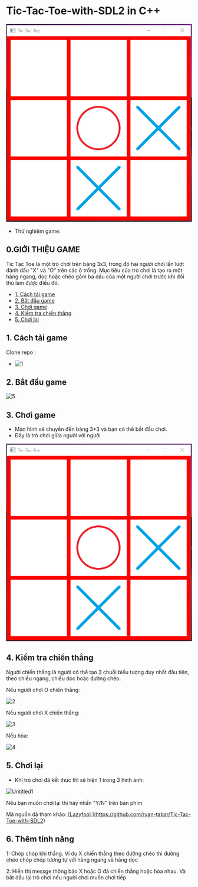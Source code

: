 # Tic-Tac-Toe-with-SDL2 in C++
![Screenshot2](assets/Screenshot2.png?raw=true)
- Thử nghiệm game: 

## 0.GIỚI THIỆU GAME
Tic Tac Toe là một trò chơi trên bảng 3x3, trong đó hai người chơi lần lượt đánh dấu "X" và "O" trên các ô trống. Mục tiêu của trò chơi là tạo ra một hàng ngang, dọc hoặc chéo gồm ba dấu của một người chơi trước khi đối thủ làm được điều đó.

  


- [1. Cách tải game](#1-cách-tải-game)
- [2. Bắt đầu game](#2-bắt-đầu-game)
- [3. Chơi game](#3-chơi-game)
- [4. Kiểm tra chiến thắng](#4-kiểm-tra-chiến-thắng)
- [5. Chơi lại](#5-chơi-)

## 1. Cách tải game
 Clone repo :
- ![1](https://github.com/mrshallow2k5/caro/assets/156581208/641d167e-8654-4212-b201-242f804096ff)


## 2. Bắt đầu game
![5](https://github.com/mrshallow2k5/caro/assets/156581208/8dae281c-a7a8-42bc-b9b0-92670d811eb4)

## 3. Chơi game
- Màn hình sẽ chuyển đến bảng 3*3 và bạn có thể bắt đầu chơi.
- Đây là trò chơi giữa người với người
  
![Screenshot2](assets/Screenshot2.png?raw=true)




## 4. Kiểm tra chiến thắng
Người chiến thắng là người có thể tạo 3 chuỗi biểu tượng duy nhất đầu tiên, theo chiều ngang, chiều dọc hoặc đường chéo.

Nếu người chơi O chiến thắng:

![2](https://github.com/mrshallow2k5/caro/assets/156581208/277db131-a6f7-4d8f-a632-e2f221f2de55)

Nếu người chơi X chiến thắng:

![3](https://github.com/mrshallow2k5/caro/assets/156581208/089616eb-b738-4392-9253-944bae98ed4b)

Nếu hòa:

![4](https://github.com/mrshallow2k5/caro/assets/156581208/d7b21bce-bf33-4435-babe-0faa88cc494a)


## 5. Chơi lại
- Khi trò chơi đã kết thúc thì sẽ hiện 1 trong 3 hình ảnh:

 ![Untitled1](https://github.com/mrshallow2k5/caro/assets/156581208/bdd55df5-410c-4273-8287-13c3af046354)



Nếu bạn muốn chơi lại thì hãy nhấn "Y/N" trên bàn phím 


Mã nguồn đã tham khảo:
[[Lazyfool](https://lazyfoo.net/tutorials/SDL/).](https://github.com/ryan-tabar/Tic-Tac-Toe-with-SDL2)

## 6. Thêm tính năng
1: Chóp chóp khi thắng. Ví dụ X chiến thắng theo đường chéo thì đường chéo chóp chóp tương tự với hàng ngang và hàng dọc

2: Hiển thị messge thông báo X hoặc O đã chiến thắng hoặc hòa nhau. Và bắt đầu lại trò chơi nếu người chơi muốn chơi tiếp

